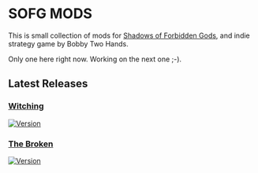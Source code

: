 # SOFG MODS

This is small collection of mods for  [Shadows of Forbidden Gods](https://store.steampowered.com/app/1741640/Shadows_of_Forbidden_Gods/), and indie strategy game by Bobby Two Hands.

Only one here right now. Working on the next one ;-).

## Latest Releases ##

### [Witching](https://github.com/kilfour/SOFG-Mods/wiki/Witching)  ###

[![Version](https://img.shields.io/badge/Version-0.2.2-purple)](https://github.com/kilfour/SOFG-Witching-Mod/releases/tag/Witching-0.2.2)

### [The Broken](https://github.com/kilfour/SOFG-Mods/wiki/TheBroken)  ###

[![Version](https://img.shields.io/badge/Version-v0.1.0-purple)](https://github.com/kilfour/SOFG-Witching-Mod/releases/tag/TheBrokenv0.1.0)